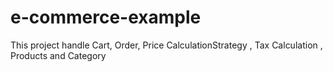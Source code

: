 # e-commerce-example
This project handle Cart, Order,  Price CalculationStrategy , Tax Calculation , Products and Category
